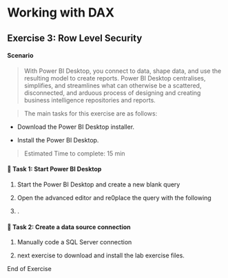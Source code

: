 Working with DAX
================

Exercise 3: Row Level Security
------------------------------

#### Scenario 

>   With Power BI Desktop, you connect to data, shape data, and use the
>   resulting model to create reports. Power BI Desktop centralises, simplifies,
>   and streamlines what can otherwise be a scattered, disconnected, and arduous
>   process of designing and creating business intelligence repositories and
>   reports.

>   The main tasks for this exercise are as follows:

-   Download the Power BI Desktop installer.

-   Install the Power BI Desktop.

>   Estimated Time to complete: 15 min

####  Task 1: Start Power BI Desktop

1.  Start the Power BI Desktop and create a new blank query

2.  Open the advanced editor and re0place the query with the following

3.  .

####  Task 2: Create a data source connection<br>

1.  Manually code a SQL Server connection

2.  next exercise to download and install the lab exercise files.

End of Exercise
